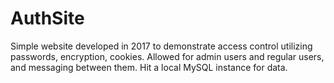 # AuthSite

Simple website developed in 2017 to demonstrate access control utilizing passwords, encryption, cookies. Allowed for admin users and regular users, and messaging between them. Hit a local MySQL instance for data.
